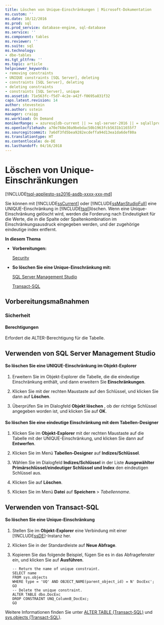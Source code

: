 ```yaml
---
title: Löschen von Unique-Einschränkungen | Microsoft-Dokumentation
ms.custom: ''
ms.date: 10/12/2016
ms.prod: sql
ms.prod_service: database-engine, sql-database
ms.service: ''
ms.component: tables
ms.reviewer: ''
ms.suite: sql
ms.technology:
- dbe-tables
ms.tgt_pltfrm: ''
ms.topic: article
helpviewer_keywords:
- removing constraints
- UNIQUE constraints [SQL Server], deleting
- constraints [SQL Server], deleting
- deleting constraints
- constraints [SQL Server], unique
ms.assetid: 71e563fc-f5d7-4c2e-a42f-f0695a831f32
caps.latest.revision: 14
author: stevestein
ms.author: sstein
manager: craigg
ms.workload: On Demand
monikerRange: = azuresqldb-current || >= sql-server-2016 || = sqlallproducts-allversions
ms.openlocfilehash: a70e768e30a9bebdac50b1963fcb5631b11655f7
ms.sourcegitcommit: 7a6df3fd5bea9282ecdeffa94d13ea1da6def80a
ms.translationtype: HT
ms.contentlocale: de-DE
ms.lasthandoff: 04/16/2018
---
```

# <a name="delete-unique-constraints"></a>Löschen von Unique-Einschränkungen
[!INCLUDE[tsql-appliesto-ss2016-asdb-xxxx-xxx-md](../../includes/tsql-appliesto-ss2016-asdb-xxxx-xxx-md.md)]

  Sie können mit [!INCLUDE[ssCurrent](../../includes/sscurrent-md.md)] oder [!INCLUDE[ssManStudioFull](../../includes/ssmanstudiofull-md.md)] eine UNIQUE-Einschränkung in [!INCLUDE[tsql](../../includes/tsql-md.md)]löschen. Wenn eine Unique-Einschränkung gelöscht wird, werden die Forderung nach Eindeutigkeit für die Werte, die in die Spalte oder Spaltenkombination im Einschränkungsausdruck eingegeben werden, und der zugehörige eindeutige index entfernt.  
  
 **In diesem Thema**  
  
-   **Vorbereitungen:**  
  
     [Security](#Security)  
  
-   **So löschen Sie eine Unique-Einschränkung mit:**  
  
     [SQL Server Management Studio](#SSMSProcedure)  
  
     [Transact-SQL](#TsqlProcedure)  
  
##  <a name="BeforeYouBegin"></a> Vorbereitungsmaßnahmen  
  
###  <a name="Security"></a> Sicherheit  
  
####  <a name="Permissions"></a> Berechtigungen  
 Erfordert die ALTER-Berechtigung für die Tabelle.  
  
##  <a name="SSMSProcedure"></a> Verwenden von SQL Server Management Studio  
  
#### <a name="to-delete-a-unique-constraint-using-object-explorer"></a>So löschen Sie eine UNIQUE-Einschränkung im Objekt-Explorer  
  
1.  Erweitern Sie im Objekt-Explorer die Tabelle, die die eindeutige Einschränkung enthält, und dann erweitern Sie **Einschränkungen**.  
  
2.  Klicken Sie mit der rechten Maustaste auf den Schlüssel, und klicken Sie dann auf **Löschen**.  
  
3.  Überprüfen Sie im Dialogfeld **Objekt löschen** , ob der richtige Schlüssel angegeben worden ist, und klicken Sie auf **OK**.  
  
#### <a name="to-delete-a-unique-constraint-using-table-designer"></a>So löschen Sie eine eindeutige Einschränkung mit dem Tabellen-Designer  
  
1.  Klicken Sie im **Objekt-Explorer** mit der rechten Maustaste auf die Tabelle mit der UNIQUE-Einschränkung, und klicken Sie dann auf **Entwerfen**.  
  
2.  Klicken Sie im Menü **Tabellen-Designer** auf **Indizes/Schlüssel**.  
  
3.  Wählen Sie im Dialogfeld **Indizes/Schlüssel** in der Liste **Ausgewählter Primärschlüssel/eindeutiger Schlüssel und Index** den eindeutigen Schlüssel aus.  
  
4.  Klicken Sie auf **Löschen**.  
  
5.  Klicken Sie im Menü **Datei** auf **Speichern** > *Tabellenname*.  
  
##  <a name="TsqlProcedure"></a> Verwenden von Transact-SQL  
  
#### <a name="to-delete-a-unique-constraint"></a>So löschen Sie eine Unique-Einschränkung  
  
1.  Stellen Sie im **Objekt-Explorer** eine Verbindung mit einer [!INCLUDE[ssDE](../../includes/ssde-md.md)]-Instanz her.  
  
2.  Klicken Sie in der Standardleiste auf **Neue Abfrage**.  
  
3.  Kopieren Sie das folgende Beispiel, fügen Sie es in das Abfragefenster ein, und klicken Sie auf **Ausführen**.  
  
    ```  
    -- Return the name of unique constraint.  
    SELECT name  
    FROM sys.objects  
    WHERE type = 'UQ' AND OBJECT_NAME(parent_object_id) = N' DocExc';  
    GO  
    -- Delete the unique constraint.  
    ALTER TABLE dbo.DocExc   
    DROP CONSTRAINT UNQ_ColumnB_DocExc;  
    GO  
    ```  
  
 Weitere Informationen finden Sie unter [ALTER TABLE &#40;Transact-SQL&#41;](../../t-sql/statements/alter-table-transact-sql.md) und [sys.objects &#40;Transact-SQL&#41;](../../relational-databases/system-catalog-views/sys-objects-transact-sql.md).  
  
###  <a name="TsqlExample"></a>  
